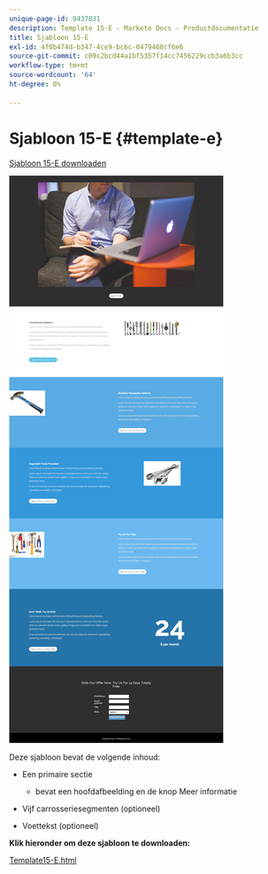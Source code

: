 ```yaml
---
unique-page-id: 9437831
description: Template 15-E - Marketo Docs - Productdocumentatie
title: Sjabloon 15-E
exl-id: 4f0b474d-b347-4ce9-bc6c-0479468cf6e6
source-git-commit: c09c2bcd44a1bf5357f14cc7456229ccb3a6b3cc
workflow-type: tm+mt
source-wordcount: '64'
ht-degree: 0%

---
```


# Sjabloon 15-E {#template-e}

[Sjabloon 15-E downloaden](https://docs.marketo.com/download/attachments/9437831/template-15e.html?version=1&amp;modificationdate=1438980610000&amp;api=v2)

![](assets/image2015-8-13-14-3a8-3a14.png)

Deze sjabloon bevat de volgende inhoud:

* Een primaire sectie

   * bevat een hoofdafbeelding en de knop Meer informatie

* Vijf carrosseriesegmenten (optioneel)
* Voettekst (optioneel)

**Klik hieronder om deze sjabloon te downloaden:**

[Template15-E.html](https://docs.marketo.com/download/attachments/9437831/template-15e.html?version=1&amp;modificationdate=1438980610000&amp;api=v2)
